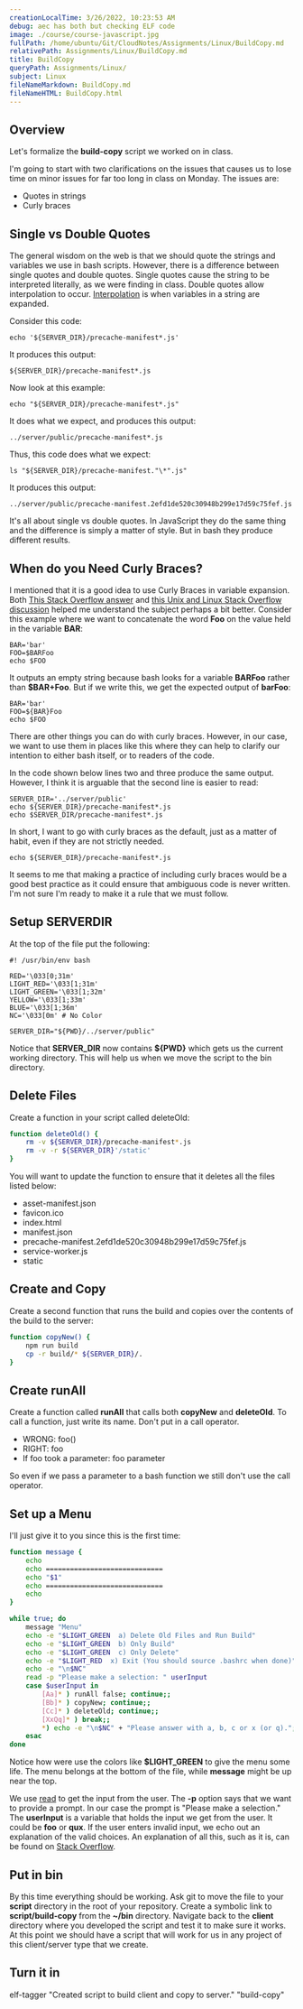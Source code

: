 ```yaml
---
creationLocalTime: 3/26/2022, 10:23:53 AM
debug: aec has both but checking ELF code
image: ./course/course-javascript.jpg
fullPath: /home/ubuntu/Git/CloudNotes/Assignments/Linux/BuildCopy.md
relativePath: Assignments/Linux/BuildCopy.md
title: BuildCopy
queryPath: Assignments/Linux/
subject: Linux
fileNameMarkdown: BuildCopy.md
fileNameHTML: BuildCopy.html
---
```



<!-- toc -->
<!-- tocstop -->

## Overview

Let's formalize the **build-copy** script we worked on in class.

I'm going to start with two clarifications on the issues that causes us to lose time on minor issues for far too long in class on Monday. The issues are:

- Quotes in strings
- Curly braces

## Single vs Double Quotes

The general wisdom on the web is that we should quote the strings and variables we use in bash scripts. However, there is a difference between single quotes and double quotes. Single quotes cause the string to be interpreted literally, as we were finding in class. Double quotes allow interpolation to occur. [Interpolation][ip] is when variables in a string are expanded.

 Consider this code:

    echo '${SERVER_DIR}/precache-manifest*.js'

It produces this output:

    ${SERVER_DIR}/precache-manifest*.js

Now look at this example:

    echo "${SERVER_DIR}/precache-manifest*.js"

It does what we expect, and produces this output:

    ../server/public/precache-manifest*.js    

Thus, this code does what we expect:

    ls "${SERVER_DIR}/precache-manifest."\*".js"

It produces this output:

    ../server/public/precache-manifest.2efd1de520c30948b299e17d59c75fef.js    

It's all about single vs double quotes. In JavaScript they do the same thing and the difference is simply a matter of style. But in bash they produce different results.

## When do you Need Curly Braces?

I mentioned that it is a good idea to use Curly Braces in variable expansion. Both [This Stack Overflow answer][so1] and [this Unix and Linux Stack Overflow discussion][ul1] helped me understand the subject perhaps a bit better. Consider this example where we want to concatenate the word **Foo** on the value held in the variable **BAR**:

    BAR='bar'
    FOO=$BARFoo
    echo $FOO

It outputs an empty string because bash looks for a variable **BARFoo** rather than **$BAR+Foo**. But if we write this, we get the expected output of **barFoo**:

    BAR='bar'
    FOO=${BAR}Foo
    echo $FOO

There are other things you can do with curly braces. However, in our case, we want to use them in places like this where they can help to clarify our intention to either bash itself, or to readers of the code.

In the code shown below lines two and three produce the same output. However, I think it is arguable that the second line is easier to read:


    SERVER_DIR='../server/public'
    echo ${SERVER_DIR}/precache-manifest*.js
    echo $SERVER_DIR/precache-manifest*.js

In short, I want to go with curly braces as the default, just as a matter of habit, even if they are not strictly needed.

    echo ${SERVER_DIR}/precache-manifest*.js

It seems to me that making a practice of including curly braces would be a good best practice as it could ensure that ambiguous code is never written. I'm not sure I'm ready to make it a rule that we must follow.

## Setup SERVERDIR

At the top of the file put the following:

```
#! /usr/bin/env bash

RED='\033[0;31m'
LIGHT_RED='\033[1;31m'
LIGHT_GREEN='\033[1;32m'
YELLOW='\033[1;33m'
BLUE='\033[1;36m'
NC='\033[0m' # No Color

SERVER_DIR="${PWD}/../server/public"
```

Notice that **SERVER_DIR** now contains **${PWD}** which gets us the current working directory. This will help us when we move the script to the bin directory.

## Delete Files

Create a function in your script called deleteOld:

```bash
function deleteOld() {
	rm -v ${SERVER_DIR}/precache-manifest*.js
	rm -v -r ${SERVER_DIR}'/static'
}
```

You will want to update the function to ensure that it deletes all the files listed below:

- asset-manifest.json
- favicon.ico
- index.html
- manifest.json
- precache-manifest.2efd1de520c30948b299e17d59c75fef.js
- service-worker.js
- static

## Create and Copy

Create a second function that runs the build and copies over the contents of the build to the server:

```bash
function copyNew() {
	npm run build
	cp -r build/* ${SERVER_DIR}/.
}
```

## Create runAll

Create a function called **runAll** that calls both **copyNew** and **deleteOld**. To call a function, just write its name. Don't put in a call operator.

- WRONG: foo()
- RIGHT: foo
- If foo took a parameter: foo parameter

So even if we pass a parameter to a bash function we still don't use the call operator.

## Set up a Menu

I'll just give it to you since this is the first time:

```bash
function message {
    echo
    echo =============================
    echo "$1"
    echo =============================
    echo
}

while true; do
    message "Menu"    
    echo -e "$LIGHT_GREEN  a) Delete Old Files and Run Build"
    echo -e "$LIGHT_GREEN  b) Only Build"
    echo -e "$LIGHT_GREEN  c) Only Delete"
    echo -e "$LIGHT_RED  x) Exit (You should source .bashrc when done)"
    echo -e "\n$NC"
    read -p "Please make a selection: " userInput
    case $userInput in
        [Aa]* ) runAll false; continue;;
        [Bb]* ) copyNew; continue;;
        [Cc]* ) deleteOld; continue;;
        [XxQq]* ) break;;
        *) echo -e "\n$NC" + "Please answer with a, b, c or x (or q).";;
    esac
done
```

Notice how were use the colors like **$LIGHT_GREEN** to give the menu some life. The menu belongs at the bottom of the file, while **message** might be up near the top.

We use [read][rd] to get the input from the user. The **-p** option says that we want to provide a prompt. In our case the prompt is "Please make a selection." The **userInput** is a variable that holds the input we get from the user. It could be **foo** or **qux**. If the user enters invalid input, we echo out an explanation of the valid choices. An explanation of all this, such as it is, can be found on [Stack Overflow][so-menu].

## Put in bin

By this time everything should be working. Ask git to move the file to your **script** directory in the root of your repository. Create a symbolic link to **script/build-copy** from the **~/bin** directory. Navigate back to the **client** directory where you developed the script and test it to make sure it works. At this point we should have a script that will work for us in any project of this client/server type that we create.

## Turn it in

elf-tagger "Created script to build client and copy to server." "build-copy"

<!---------------------------->
<!-- Links in this document -->
<!---------------------------->

[so1]: https://stackoverflow.com/a/8748880/253576
[ul1]: https://unix.stackexchange.com/questions/4899/var-vs-var-and-to-quote-or-not-to-quote
[so-menu]: [so-menu]
[ip]: https://en.wikipedia.org/wiki/String_interpolation
[rd]: http://tldp.org/LDP/Bash-Beginners-Guide/html/sect_08_02.html
